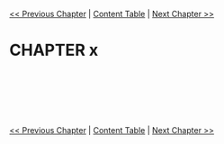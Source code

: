 [<< Previous Chapter](csharp_v8-8.md) | [Content Table](../csharp) | [Next Chapter >>](csharp_v8-10.md)


CHAPTER x
===


```c#

```

```c#

```

```c#

```

```c#

```

```c#

```

```c#

```

```c#

```
[<< Previous Chapter](csharp_v8-8.md) | [Content Table](../csharp) | [Next Chapter >>](csharp_v8-10.md)

